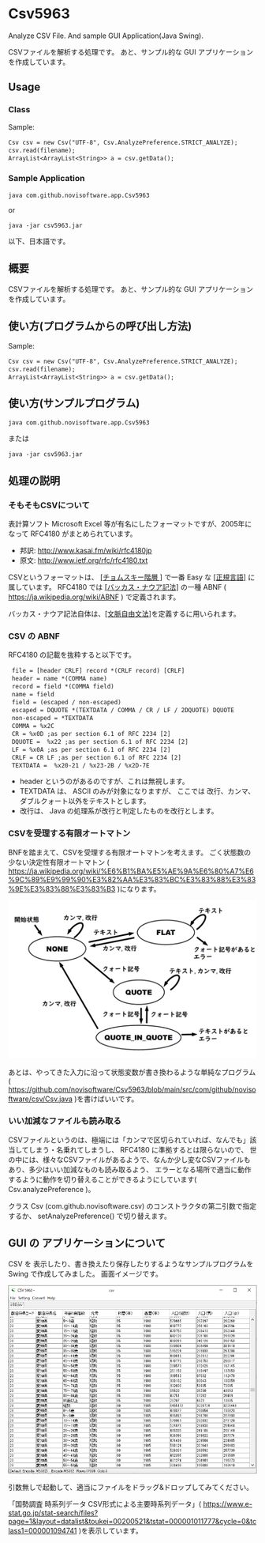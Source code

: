 # Csv5963
Analyze CSV File.
And sample GUI Application(Java Swing).

CSVファイルを解析する処理です。
あと、サンプル的な GUI アプリケーションを作成しています。

## Usage

### Class
Sample:
```
Csv csv = new Csv("UTF-8", Csv.AnalyzePreference.STRICT_ANALYZE);
csv.read(filename);
ArrayList<ArrayList<String>> a = csv.getData();
```

### Sample Application
```
java com.github.novisoftware.app.Csv5963
```
or
```
java -jar csv5963.jar
```

以下、日本語です。

## 概要
CSVファイルを解析する処理です。
あと、サンプル的な GUI アプリケーションを作成しています。

## 使い方(プログラムからの呼び出し方法)

Sample:
```
Csv csv = new Csv("UTF-8", Csv.AnalyzePreference.STRICT_ANALYZE);
csv.read(filename);
ArrayList<ArrayList<String>> a = csv.getData();
```

## 使い方(サンプルプログラム)

```
java com.github.novisoftware.app.Csv5963
```
または
```
java -jar csv5963.jar
```

## 処理の説明

### そもそもCSVについて
表計算ソフト Microsoft Excel 等が有名にしたフォーマットですが、2005年になって RFC4180 がまとめられています。

- 邦訳: http://www.kasai.fm/wiki/rfc4180jp
- 原文: http://www.ietf.org/rfc/rfc4180.txt

CSVというフォーマットは、 [[チョムスキー階層 ]]( https://ja.wikipedia.org/wiki/%E3%83%81%E3%83%A7%E3%83%A0%E3%82%B9%E3%82%AD%E3%83%BC%E9%9A%8E%E5%B1%A4 ) で一番 Easy な [[正規言語]](https://ja.wikipedia.org/wiki/%E6%AD%A3%E8%A6%8F%E8%A8%80%E8%AA%9E) に属しています。
RFC4180 では [[バッカス・ナウア記法]](https://ja.wikipedia.org/wiki/%E3%83%90%E3%83%83%E3%82%AB%E3%82%B9%E3%83%BB%E3%83%8A%E3%82%A6%E3%82%A2%E8%A8%98%E6%B3%95) の一種 ABNF ( https://ja.wikipedia.org/wiki/ABNF ) で定義されます。

バッカス・ナウア記法自体は、[[文脈自由文法]](https://ja.wikipedia.org/wiki/%E3%83%90%E3%83%83%E3%82%AB%E3%82%B9%E3%83%BB%E3%83%8A%E3%82%A6%E3%82%A2%E8%A8%98%E6%B3%95)を定義するに用いられます。

### CSV の ABNF

RFC4180 の記載を抜粋すると以下です。

```
 file = [header CRLF] record *(CRLF record) [CRLF]
 header = name *(COMMA name)
 record = field *(COMMA field)
 name = field
 field = (escaped / non-escaped)
 escaped = DQUOTE *(TEXTDATA / COMMA / CR / LF / 2DQUOTE) DQUOTE
 non-escaped = *TEXTDATA
 COMMA = %x2C
 CR = %x0D ;as per section 6.1 of RFC 2234 [2]
 DQUOTE =  %x22 ;as per section 6.1 of RFC 2234 [2]
 LF = %x0A ;as per section 6.1 of RFC 2234 [2]
 CRLF = CR LF ;as per section 6.1 of RFC 2234 [2]
 TEXTDATA =  %x20-21 / %x23-2B / %x2D-7E
```

- header というのがあるのですが、これは無視します。
- TEXTDATA は、 ASCII のみが対象になりますが、 ここでは 改行、カンマ、ダブルクォート以外をテキストとします。
- 改行は、 Java の処理系が改行と判定したものを改行とします。

### CSVを受理する有限オートマトン

BNFを踏まえて、CSVを受理する有限オートマトンを考えます。 ごく状態数の少ない決定性有限オートマトン ( https://ja.wikipedia.org/wiki/%E6%B1%BA%E5%AE%9A%E6%80%A7%E6%9C%89%E9%99%90%E3%82%AA%E3%83%BC%E3%83%88%E3%83%9E%E3%83%88%E3%83%B3 )になります。

![図1: CSVを受理する有限オートマトン](/doc/image/state.png) 

あとは、やってきた入力に沿って状態変数が書き換わるような単純なプログラム( https://github.com/novisoftware/Csv5963/blob/main/src/com/github/novisoftware/csv/Csv.java )を書けばいいです。

### いい加減なファイルも読み取る
CSVファイルというのは、極端には「カンマで区切られていれば、なんでも」該当してしまう・名乗れてしまうし、 RFC4180 に準拠するとは限らないので、
世の中には、様々なCSVファイルがあるようで、なんか少し変なCSVファイルもあり、多少はいい加減なものも読み取るよう、
エラーとなる場所で適当に動作するように動作を切り替えることができるようにしています( Csv.analyzePreference )。

クラス Csv (com.github.novisoftware.csv) のコンストラクタの第二引数で指定するか、 setAnalyzePreference() で切り替えます。

## GUI の アプリケーションについて
CSV を 表示したり、書き換えたり保存したりするようなサンプルプログラムを Swing で作成してみました。
画面イメージです。

![図2: CSVファイルを表示したりするサンプルプログラム](/doc/image/app.png) 

引数無しで起動して、適当にファイルをドラッグ&ドロップしてみてください。

「国勢調査 時系列データ CSV形式による主要時系列データ」( https://www.e-stat.go.jp/stat-search/files?page=1&layout=datalist&toukei=00200521&tstat=000001011777&cycle=0&tclass1=000001094741 )を表示しています。

